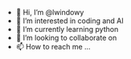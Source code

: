 - 👋 Hi, I’m @lwindowy
- 👀 I’m interested in coding and AI
- 🌱 I’m currently learning python
- 💞️ I’m looking to collaborate on 
- 📫 How to reach me ...

<!---
lwindowy/lwindowy is a ✨ special ✨ repository because its `README.md` (this file) appears on your GitHub profile.
You can click the Preview link to take a look at your changes.
--->
